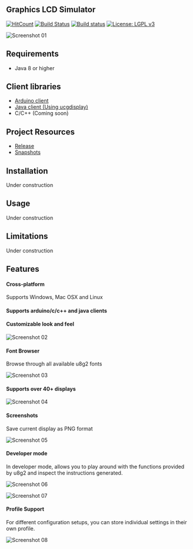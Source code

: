 ## Graphics LCD Simulator

[![HitCount](http://hits.dwyl.io/{username}/ribasco/glcd-emulator.svg)](http://hits.dwyl.io/{username}/ribasco/glcd-emulator)
[![Build Status](https://travis-ci.org/ribasco/glcd-emulator.svg?branch=master)](https://travis-ci.org/ribasco/glcd-emulator)
[![Build status](https://ci.appveyor.com/api/projects/status/720a6efdfw1hq7gi?svg=true)](https://ci.appveyor.com/project/ribasco34191/glcd-emulator)
[![License: LGPL v3](https://img.shields.io/badge/License-GPL%20v3-blue.svg)](https://www.gnu.org/licenses/gpl-3.0.en.html)

![Screenshot 01](docs/images/main.jpg)

## Requirements

- Java 8 or higher

## Client libraries

- [Arduino client](https://github.com/ribasco/glcd-emulator-client-arduino)
- [Java client (Using ucgdisplay)](https://github.com/ribasco/glcd-emulator-client-java)
- C/C++ (Coming soon)

## Project Resources

- [Release](https://github.com/ribasco/glcd-emulator/releases)
- [Snapshots](https://ci.appveyor.com/project/ribasco34191/glcd-emulator/build/artifacts)

## Installation

Under construction

## Usage

Under construction


## Limitations

Under construction

## Features

#### Cross-platform

Supports Windows, Mac OSX and Linux

#### Supports arduino/c/c++ and java clients

#### Customizable look and feel

![Screenshot 02](docs/images/main02.jpg)

#### Font Browser

Browse through all available u8g2 fonts

![Screenshot 03](docs/images/main03.jpg)

#### Supports over 40+ displays

![Screenshot 04](docs/images/main04.jpg)

#### Screenshots

Save current display as PNG format

![Screenshot 05](docs/images/main08.png)

#### Developer mode

In developer mode, allows you to play around with the functions provided by u8g2 and inspect the instructions generated.

![Screenshot 06](docs/images/main05.jpg)

![Screenshot 07](docs/images/main06.jpg)

#### Profile Support

For different configuration setups, you can store individual settings in their own profile.

![Screenshot 08](docs/images/main07.jpg)
